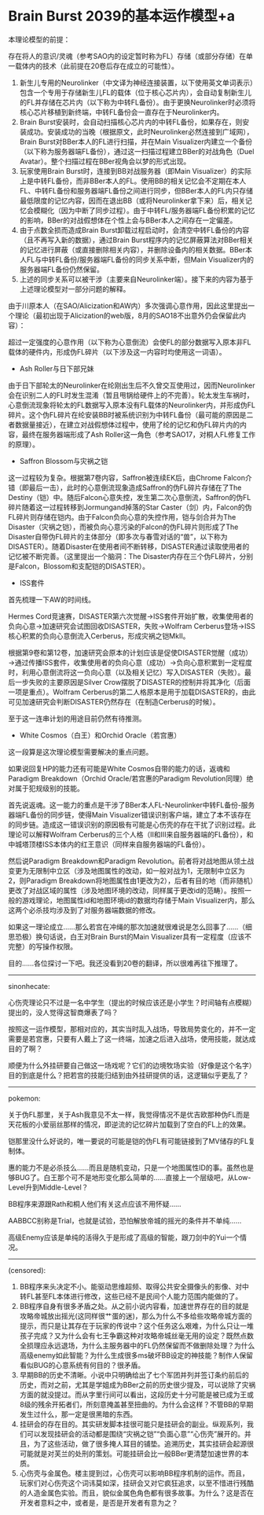# Brain Burst 2039的基本运作模型+a

本理论模型的前提：

存在将人的意识/灵魂（参考SAO内的设定暂时称为FL）存储（或部分存储）在单一载体内的技术（此前提在20卷后存在成立的可能性）。

1. 新生儿专用的Neurolinker（中文译为神经连接装置，以下使用英文单词表示）包含一个专用于存储新生儿FL的载体（位于核心芯片内），会自动复制新生儿的FL并存储在芯片内（以下称为中转FL备份）。由于更换Neurolinker时必须将核心芯片移植到新终端，中转FL备份会一直存在于Neurolinker内。
2. Brain Burst安装时，会自动扫描核心芯片内的中转FL备份，如果存在，则安装成功。安装成功的当晚（根据原文，此时Neurolinker必然连接到广域网），Brain Burst对BBer本人的FL进行扫描，并在Main Visualizer内建立一个备份（以下称为服务器端FL备份），通过这一扫描过程建立BBer的对战角色（Duel Avatar）。整个扫描过程在BBer视角会以梦的形式出现。
3. 玩家使用Brain Burst时，连接到BB对战服务器（即Main Visualizer）的实际上是中转FL备份，而非BBer本人的FL。使用BB的相关记忆会不定期在本人FL、中转FL备份和服务器端FL备份之间进行同步，但BBer本人的FL内只存储最低限度的记忆内容，因而在退出BB（或将Neurolinker拿下来）后，相关记忆会模糊化（因为中断了同步过程）。由于中转FL/服务器端FL备份积累的记忆的影响，BBer的对战假想体在个性上会与BBer本人之间存在一定偏差。
4. 由于点数全损而造成Brain Burst卸载过程启动时，会清空中转FL备份的内容（且不再写入新的数据），通过Brain Burst程序内的记忆屏蔽算法对BBer相关的记忆进行屏蔽（或直接删除相关内容），并删除设备内的相关数据。BBer本人FL与中转FL备份/服务器端FL备份的同步关系中断，但Main Visualizer内的服务器端FL备份仍然保留。
5. 上述的同步关系可以被干涉（主要来自Neurolinker端）。接下来的内容为基于上述理论模型对一部分问题的解释。

由于川原本人（在SAO/Alicization和AW内）多次强调心意作用，因此这里提出一个理论（最初出现于Alicization的web版，8月的SAO18不出意外仍会保留此内容）：

超过一定强度的心意作用（以下称为心意倒流）会使FL的部分数据写入原本非FL载体的硬件内，形成伪FL碎片（以下涉及这一内容时均使用这一词语）。

- Ash Roller与日下部兄妹

由于日下部轮太的Neurolinker在纶刚出生后不久曾交互使用过，因而Neurolinker会在识别二人的FL时发生混淆（暂且甩锅给硬件上的不完善）。轮太发生车祸时，心意倒流现象将轮太的FL数据写入原本没有FL载体的Neurolinker内，并形成伪FL碎片。这个伪FL碎片在纶安装BB时被系统识别为中转FL备份（最可能的原因是二者数据量接近），在建立对战假想体过程中，使用了纶的记忆和伪FL碎片内的内容，最终在服务器端形成了Ash Roller这一角色（参考SAO17，对桐人FL修复工作的原理）。

- Saffron Blossom与灾祸之铠

这一过程较为复杂。根据第7卷内容，Saffron被连续EK后，由Chrome Falcon介错（即最后一击），此时的心意倒流现象造成Saffron的伪FL碎片存储在了The Destiny（铠）中。随后Falcon心意失控，发生第二次心意倒流，Saffron的伪FL碎片随着这一过程转移到Jormungand掉落的Star Caster（剑）内，Falcon的伪FL碎片则存储在铠内。由于Falcon负向心意的失控作用，铠与剑合并为The Disaster（灾祸之铠），而被负向心意污染的Falcon的伪FL碎片则形成了The Disaster自带伪FL碎片的主体部分（即多次与春雪对话的“兽”，以下称为DISASTER）。随着Disaster在使用者间不断转移，DISASTER通过读取使用者的记忆被不断完善。（这里提出一个脑洞：The Disaster内存在三个伪FL碎片，分别是Falcon，Blossom和支配铠的DISASTER）。

- ISS套件

首先梳理一下AW的时间线。

Hermes Cord竞速赛，DISASTER第六次觉醒→ISS套件开始扩散，收集使用者的负向心意→加速研究会试图回收DISASTER，失败→Wolfram Cerberus登场→ISS核心积累的负向心意倒流入Cerberus，形成灾祸之铠MkII。

根据第9卷和第12卷，加速研究会原本的计划应该是促使DISASTER觉醒（成功）→通过传播ISS套件，收集使用者的负向心意（成功）→负向心意积累到一定程度时，利用心意倒流将这一负向心意（以及相关记忆）写入DISASTER（失败）。最后一步失败的主要原因是Silver Crow摆脱了DISASTER的控制并将其净化（后面一项是重点）。Wolfram Cerberus的第二人格原本是用于加载DISASTER的，由此可见加速研究会判断DISASTER仍然存在（在制造Cerberus的时候）。

至于这一连串计划的用途目前仍然有待推测。

- White Cosmos（白王）和Orchid Oracle（若宫惠）

这一段算是这次理论模型需要解决的重点问题。

如果说回复HP的能力还有可能是White Cosmos自带的能力的话，返魂和Paradigm Breakdown（Orchid Oracle/若宫惠的Paradigm Revolution同理）绝对属于犯规级别的技能。

首先说返魂。这一能力的重点是干涉了BBer本人FL-Neurolinker中转FL备份-服务器端FL备份的同步链，使得Main Visualizer错误识别客户端，建立了本不该存在的同步链。造成这一错误识别的原因极有可能是心伤壳的存在干扰了识别过程。此理论可以解释Wolfram Cerberus的三个人格（II和III来自服务器端的FL备份），和中城塔顶楼ISS本体内的红王意识（同样来自服务器端的FL备份）。

然后说Paradigm Breakdown和Paradigm Revolution。前者将对战地图从领土战变更为无限制中立区（涉及地图属性的改动，如一般对战为1，无限制中立区为2，则Paradigm Breakdown将地图属性由1更改为2），后者有目的地（而非随机）更改了对战区域的属性（涉及地图环境的改动，同样属于更改id的范畴）。按照一般的游戏理论，地图属性id和地图环境id的数据均存储于Main Visualizer内，那么这两个必杀技均涉及到了对服务器端数据的修改。

如果这一理论成立……那么若宫在冲绳的那次加速就很难说是怎么回事了……（细思恐极）换句话说，白王对Brain Burst的Main Visualizer具有一定程度（应该不完整）的写操作权限。

目的……各位探讨一下吧。我还没看到20卷的翻译，所以很难再往下推理了。

***

sinonhecate: 

心伤壳理论只不过是一名中学生（提出的时候应该还是小学生？时间轴有点模糊）提出的，没人觉得这智商爆表了吗？

按照这一运作模型，那相对应的，其实当时乱入战场，导致局势变化的，并不一定需要是若宫惠，只要有人戴上了这一终端，加速之后进入战场，使用技能，就达成目的了啊？

顺便为什么外挂研要自己做这一场戏呢？它们的边境牧场实验（好像是这个名字）目的到底是什么？把若宫的技能归结到由外挂研提供的话，这逻辑似乎更乱了？

***

pokemon: 

关于伪FL那里，关于Ash我意见不太一样，我觉得情况不是优吉欧那种伪FL而是天花板的小爱丽丝那样的情况，即逆流的记忆碎片加载到了空白的FL上的效果。

铠那里没什么好说的，唯一要说的可能是铠的伪FL有可能链接到了MV储存的FL复制体。

惠的能力不是必杀技么……而且是随机变动，只是一个地图属性ID的事。虽然也是够BUG了。白王那个可不是地形变化那么简单的……直接上一个层级吧，从Low-Level升到Middle-Level？

BB程序来源跟Rath和桐人他们有关这点应该不用怀疑……

AABBCC别称是Trial，也就是试验，恐怕解放帝城的摇光的条件并不单纯……

高级Enemy应该是单纯的活得久于是形成了高级的智能，跟刀剑中的Yui一个情况。

***

(censored):

1. BB程序来头决定不小。能驱动思维超频、取得公共安全摄像头的影像、对中转FL甚至FL本体进行修改，这些已经不是民间个人能力范围内能做的了。
2. BB程序自身有很多矛盾之处。从之前小说内容看，加速世界存在的目的就是攻略帝城放出摇光(这同样很艹蛋的迷)，那么为什么不多给些攻略帝城方面的提示，而只是让其存在于玩家的传说中？这个任务这么艰难，为什么只让一堆孩子完成？又为什么会有七王争霸这种对攻略帝城丝毫无用的设定？既然点数全损理应永远退场，为什么主服务器中的FL仍然保留而不做删除处理？为什么高级enemy如此智能？为什么生成很多ms破坏BB设定的神技能？制作人保留看似BUG的心意系统有何目的？很矛盾。
3. 早期BB的历史不清晰。小说中只明确给出了七个军团并列并签订条约前后的历史，而对之前，尤其是学姐成为BBer之前的历史很少提及，可以说除了灾祸方面的就没提过。而从字里行间可以看出，这段历史十分可能是被已成为王或8级的残余开拓者们，所刻意掩盖甚至扭曲的。为什么会这样？不管BB的早期发生过什么，那一定是很黑暗的东西。
4. 挂研会的存在目的。其实研发脚本挂很可能只是挂研会的副业。纵观系列，我们可以发现挂研会的活动都是围绕“灾祸之铠”“负面心意”“心伤壳”展开的。并且，为了这些活动，做了很多掩人耳目的铺垫。追溯历史，其实挂研会起源很可能就是对芙兰的处刑的策划。可能挂研会比一般BBer更清楚加速世界的本质。
5. 心伤壳与金属色。楼主提到过，心伤壳可以影响BB程序机制的运作。而且，玩家们对心伤壳这个词讳莫如深，挂研会又对它疯狂追求，以至不惜进行残酷的人造金属色实验。而且，貌似金属色角色都有很多故事。为什么？这是否在开发者意料之中，或者是，是否是开发者有意为之？
